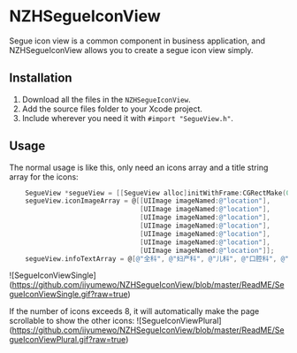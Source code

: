 # NZHSegueIconView

Segue icon view is a common component in business application, and NZHSegueIconView allows you to create a segue icon view simply.

## Installation
1. Download all the files in the `NZHSegueIconView`.
2. Add the source files folder to your Xcode project.
3. Include wherever you need it with `#import "SegueView.h"`.

## Usage
The normal usage is like this, only need an icons array and a title string array for the icons:
```Objective-C
    SegueView *segueView = [[SegueView alloc]initWithFrame:CGRectMake(0, 100, [UIScreen mainScreen].bounds.size.width, 180) edgeDistance:27];
    segueView.iconImageArray = @[[UIImage imageNamed:@"location"],
                                 [UIImage imageNamed:@"location"],
                                 [UIImage imageNamed:@"location"],
                                 [UIImage imageNamed:@"location"],
                                 [UIImage imageNamed:@"location"],
                                 [UIImage imageNamed:@"location"],
                                 [UIImage imageNamed:@"location"]];
    segueView.infoTextArray = @[@"全科", @"妇产科", @"儿科", @"口腔科", @"眼科", @"皮肤科", @"内分泌科"];
```
![SegueIconViewSingle]
(https://github.com/iiyumewo/NZHSegueIconView/blob/master/ReadME/SegueIconViewSingle.gif?raw=true)

If the number of icons exceeds 8, it will automatically make the page scrollable to show the other icons:
![SegueIconViewPlural]
(https://github.com/iiyumewo/NZHSegueIconView/blob/master/ReadME/SegueIconViewPlural.gif?raw=true)
